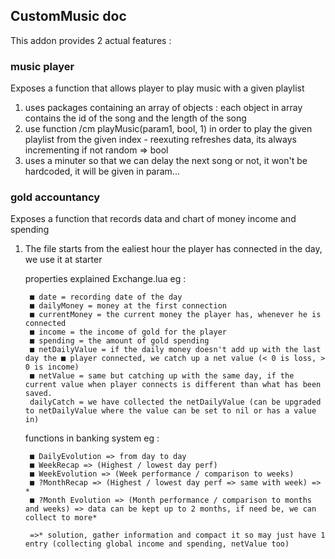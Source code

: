 ## CustomMusic doc

This addon provides 2 actual features :

### music player
Exposes a function that allows player to play music with a given playlist

1) uses packages containing an array of objects : each object in array contains the id of the song and the length of the song
2) use function /cm playMusic(param1, bool, 1) in order to play the given playlist from the given index - reexuting refreshes data, its always incrementing if not random => bool
3) uses a minuter so that we can delay the next song or not, it won't be hardcoded, it will be given in param...

### gold accountancy
Exposes a function that records data and chart of money income and spending

1) The file starts from the ealiest hour the player has connected in the day, we use it at starter

    properties explained Exchange.lua
    eg :

        ■ date = recording date of the day
        ■ dailyMoney = money at the first connection
        ■ currentMoney = the current money the player has, whenever he is connected
        ■ income = the income of gold for the player
        ■ spending = the amount of gold spending
        ■ netDailyValue = if the daily money doesn't add up with the last day the ■ player connected, we catch up a net value (< 0 is loss, > 0 is income)
        ■ netValue = same but catching up with the same day, if the current value when player connects is different than what has been saved.
        dailyCatch = we have collected the netDailyValue (can be upgraded to netDailyValue where the value can be set to nil or has a value in)

    functions in banking system
    eg :

        ■ DailyEvolution => from day to day
        ■ WeekRecap => (Highest / lowest day perf)
        ■ WeekEvolution => (Week performance / comparison to weeks)
        ■ ?MonthRecap => (Highest / lowest day perf => same with week) => *
        ■ ?Month Evolution => (Month performance / comparison to months and weeks) => data can be kept up to 2 months, if need be, we can collect to more*

        =>* solution, gather information and compact it so may just have 1 entry (collecting global income and spending, netValue too)


